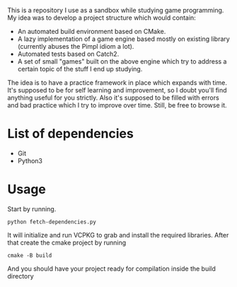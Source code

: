 This is a repository I use as a sandbox while studying game programming. My idea was to develop a project structure which would contain:

* An automated build environment based on CMake.
* A lazy implementation of a game engine based mostly on existing library (currently abuses the Pimpl idiom a lot).
* Automated tests based on Catch2.
* A set of small "games" built on the above engine which try to address a certain topic of the stuff I end up studying.

The idea is to have a practice framework in place which expands with time. It's supposed to be for self learning and improvement, so I doubt you'll find anything useful for you strictly. Also it's supposed to be filled with errors and bad practice which I try to improve over time. Still, be free to browse it.

# List of dependencies

* Git
* Python3

# Usage

Start by running.

```
python fetch-dependencies.py
```

It will initialize and run VCPKG to grab and install the required libraries. After that create the cmake project by running

```
cmake -B build
```

And you should have your project ready for compilation inside the build directory